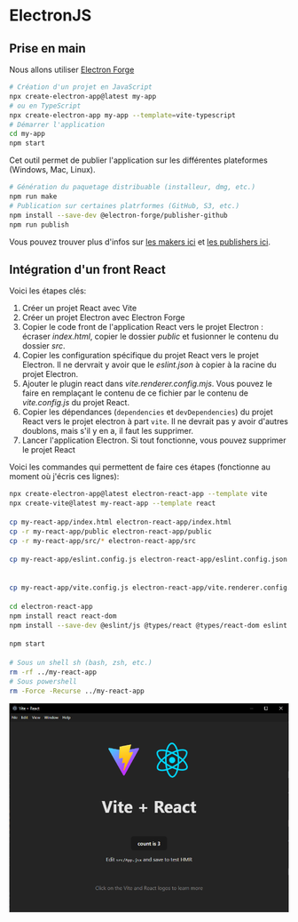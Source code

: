 # ElectronJS

## Prise en main

Nous allons utiliser [Electron Forge](https://www.electronforge.io/)

```sh
# Création d'un projet en JavaScript
npx create-electron-app@latest my-app
# ou en TypeScript
npx create-electron-app my-app --template=vite-typescript
# Démarrer l'application
cd my-app
npm start
```

Cet outil permet de publier l'application sur les différentes plateformes (Windows, Mac, Linux).

```sh
# Génération du paquetage distribuable (installeur, dmg, etc.)
npm run make
# Publication sur certaines platrformes (GitHub, S3, etc.)
npm install --save-dev @electron-forge/publisher-github
npm run publish
```

Vous pouvez trouver plus d'infos sur [les makers ici](https://www.electronforge.io/config/makers) et [les
publishers ici](https://www.electronforge.io/config/publishers).

## Intégration d'un front React

Voici les étapes clés:

1. Créer un projet React avec Vite
1. Créer un projet Electron avec Electron Forge
1. Copier le code front de l'application React vers le projet Electron : écraser *index.html*, copier le dossier *public* et fusionner le contenu du dossier *src*.
1. Copier les configuration spécifique du projet React vers le projet Electron. Il ne dervrait y avoir que le *eslint.json* à copier à la racine du projet Electron.
1. Ajouter le plugin react dans *vite.renderer.config.mjs*. Vous pouvez le faire en remplaçant le contenu de ce fichier par le contenu de *vite.config.js* du projet React.
1. Copier les dépendances (`dependencies` et `devDependencies`) du projet React vers le projet electron à part `vite`. Il ne devrait pas y avoir d'autres doublons, mais s'il y en a, il faut les supprimer.
1. Lancer l'application Electron. Si tout fonctionne, vous pouvez supprimer le projet React

Voici les commandes qui permettent de faire ces étapes (fonctionne au moment où j'écris ces lignes):

```sh
npx create-electron-app@latest electron-react-app --template vite
npx create-vite@latest my-react-app --template react

cp my-react-app/index.html electron-react-app/index.html
cp -r my-react-app/public electron-react-app/public
cp -r my-react-app/src/* electron-react-app/src

cp my-react-app/eslint.config.js electron-react-app/eslint.config.json


cp my-react-app/vite.config.js electron-react-app/vite.renderer.config.mjs

cd electron-react-app
npm install react react-dom
npm install --save-dev @eslint/js @types/react @types/react-dom eslint vite-plugin-react @vitejs/plugin-react eslint-plugin-react-hooks eslint-plugin-react-refresh

npm start

# Sous un shell sh (bash, zsh, etc.)
rm -rf ../my-react-app
# Sous powershell
rm -Force -Recurse ../my-react-app
```

![eletron react app](./assets/electron-react.png)
